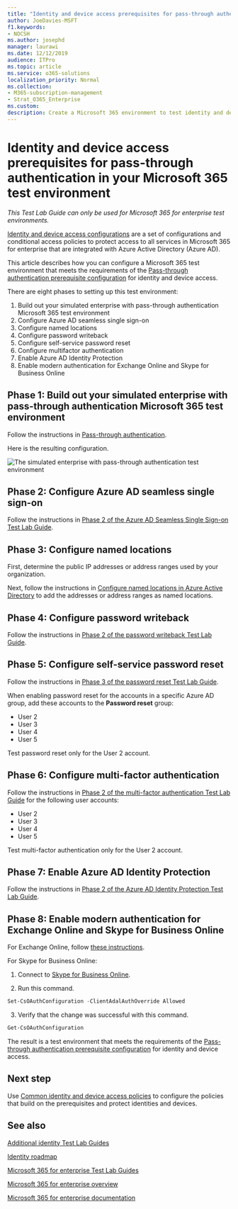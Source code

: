 ```yaml
---
title: "Identity and device access prerequisites for pass-through authentication in your Microsoft 365 test environment"
author: JoeDavies-MSFT
f1.keywords:
- NOCSH
ms.author: josephd
manager: laurawi
ms.date: 12/12/2019
audience: ITPro
ms.topic: article
ms.service: o365-solutions
localization_priority: Normal
ms.collection: 
- M365-subscription-management
- Strat_O365_Enterprise
ms.custom:
description: Create a Microsoft 365 environment to test identity and device access with the prerequisites for pass-through authentication.
---
```


# Identity and device access prerequisites for pass-through authentication in your Microsoft 365 test environment

*This Test Lab Guide can only be used for Microsoft 365 for enterprise test environments.*

[Identity and device access configurations](microsoft-365-policies-configurations.md) are a set of configurations and conditional access policies to protect access to all services in Microsoft 365 for enterprise that are integrated with Azure Active Directory (Azure AD).

This article describes how you can configure a Microsoft 365 test environment that meets the requirements of the [Pass-through authentication prerequisite configuration](identity-access-prerequisites.md#prerequisites) for identity and device access.

There are eight phases to setting up this test environment:

1.	Build out your simulated enterprise with pass-through authentication Microsoft 365 test environment
2.	Configure Azure AD seamless single sign-on
3.	Configure named locations
4.	Configure password writeback
5.	Configure self-service password reset
6.	Configure multifactor authentication
7.	Enable Azure AD Identity Protection
8.	Enable modern authentication for Exchange Online and Skype for Business Online

## Phase 1: Build out your simulated enterprise with pass-through authentication Microsoft 365 test environment

Follow the instructions in [Pass-through authentication](pass-through-auth-m365-ent-test-environment.md).

Here is the resulting configuration.

![The simulated enterprise with pass-through authentication test environment](../media/pass-through-auth-m365-ent-test-environment/Phase2.png)
 
## Phase 2: Configure Azure AD seamless single sign-on

Follow the instructions in [Phase 2 of the Azure AD Seamless Single Sign-on Test Lab Guide](single-sign-on-m365-ent-test-environment.md#phase-2-configure-azure-ad-connect-on-app1-for-azure-ad-seamless-sso).

## Phase 3: Configure named locations

First, determine the public IP addresses or address ranges used by your organization.

Next, follow the instructions in [Configure named locations in Azure Active Directory](https://docs.microsoft.com/azure/active-directory/reports-monitoring/quickstart-configure-named-locations) to add the addresses or address ranges as named locations. 

## Phase 4: Configure password writeback

Follow the instructions in [Phase 2 of the password writeback Test Lab Guide](password-writeback-m365-ent-test-environment.md#phase-2-enable-password-writeback-for-the-testlab-ad-ds-domain).

## Phase 5: Configure self-service password reset

Follow the instructions in [Phase 3 of the password reset Test Lab Guide](password-reset-m365-ent-test-environment.md#phase-3-configure-and-test-password-reset). 

When enabling password reset for the accounts in a specific Azure AD group, add these accounts to the **Password reset** group:

- User 2
- User 3
- User 4
- User 5

Test password reset only for the User 2 account.

## Phase 6: Configure multi-factor authentication

Follow the instructions in [Phase 2 of the multi-factor authentication Test Lab Guide](multi-factor-authentication-microsoft-365-test-environment.md#phase-2-enable-and-test-multi-factor-authentication-for-the-user-2-account) for the following user accounts:

- User 2
- User 3
- User 4
- User 5

Test multi-factor authentication only for the User 2 account.

## Phase 7: Enable Azure AD Identity Protection

Follow the instructions in [Phase 2 of the Azure AD Identity Protection Test Lab Guide](azure-ad-identity-protection-microsoft-365-test-environment.md#phase-2-use-azure-ad-identity-protection). 

## Phase 8: Enable modern authentication for Exchange Online and Skype for Business Online

For Exchange Online, follow [these instructions](https://docs.microsoft.com/Exchange/clients-and-mobile-in-exchange-online/enable-or-disable-modern-authentication-in-exchange-online#enable-or-disable-modern-authentication-in-exchange-online-for-client-connections-in-outlook-2013-or-later). 

For Skype for Business Online:

1. Connect to [Skype for Business Online](https://docs.microsoft.com/SkypeForBusiness/set-up-your-computer-for-windows-powershell/set-up-your-computer-for-windows-powershell).

2. Run this command.

  ```powershell
  Set-CsOAuthConfiguration -ClientAdalAuthOverride Allowed
  ```

3. Verify that the change was successful with this command.

  ```powershell
  Get-CsOAuthConfiguration
  ```

The result is a test environment that meets the requirements of the [Pass-through authentication prerequisite configuration](identity-access-prerequisites.md#prerequisites) for identity and device access. 

## Next step

Use [Common identity and device access policies](identity-access-policies.md) to configure the policies that build on the prerequisites and protect identities and devices.

## See also

[Additional identity Test Lab Guides](m365-enterprise-test-lab-guides.md#identity)

[Identity roadmap](identity-roadmap-microsoft-365.md)

[Microsoft 365 for enterprise Test Lab Guides](m365-enterprise-test-lab-guides.md)

[Microsoft 365 for enterprise overview](microsoft-365-overview.md)

[Microsoft 365 for enterprise documentation](https://docs.microsoft.com/microsoft-365-enterprise/)

